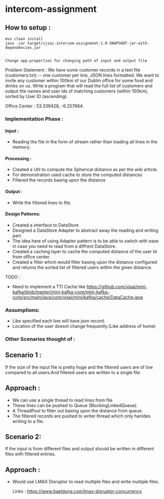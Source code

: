
# intercom-assignment

## How to setup :

    mvn clean install
    java -jar target/vjsai-intercom-assignmnet-1.0-SNAPSHOT-jar-with-dependencies.jar
    

    Change app.properties for changing path of input and output file

Problem Statement :
We have some customer records in a text file (customers.txt) -- one customer per line, JSON lines formatted. We want to invite any customer within 100km of our Dublin office for some food and drinks on us. Write a program that will read the full list of customers and output the names and user ids of matching customers (within 100km), sorted by User ID (ascending).

Office Center : 53.339428, -6.257664

### Implementation Phase :

#### Input :
* Reading the file in the form of stream rather than loading all lines in the memory.

#### Processing :
* Created a Util to compute the Spherical distance as per the wiki article.
* For demonstration used cache to store the computed distances
* Filtered the records basing upon the distance
 
#### Output :
* Write the filtered lines to file.

#### Design Patterns:
* Created a interface to DataStore
* Designed a DataStore Adapter to abstract away the reading and writing part.
* The idea here of using Adapter pattern is to be able to switch with ease in case you need to read from a diffrent DataStore.
* Created a caching layer to cache the computed distance of the user Id from office center.
* Created a filter which would filter basing upon the distance configured and returns the sorted list of filtered users within the given distance. 

TODO :
* Need to implement a TTl Cache like https://github.com/vjsai/mini-kafka/blob/master/mini-kafka-core/mini-kafka-core/src/main/java/com/vjsai/mini/kafka/cache/DataCache.java

### Assumptions:
* Like specified each line will have json record.
* Location of the user doesnt change frequently.(Like address of home)

### Other Scenarios thought of :


## Scenario 1 :

If the size of the input file is pretty huge and the filtered users are of low compared to all users.And filtered users are written to a single file.

## Approach :

* We can use a single thread to read lines from file
* These lines can be pushed to Queue (BlockingLinkedQueue).
* A ThreadPool to filter out basing upon the distance from queue.
* The filtered records are pushed to writer thread which only hanldes writing to a file.

## Scenario 2:
If the input is from different files and output should be written in different files  with filtered entries.

## Approach :

* Would use LMAX Disruptor to read multiple files and write multiple files.

  Links : https://www.baeldung.com/lmax-disruptor-concurrency
